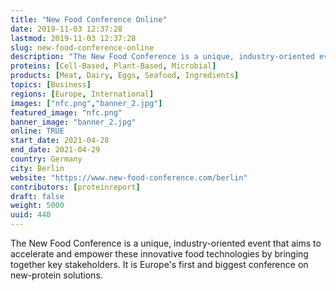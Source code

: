 ```yaml
---
title: "New Food Conference Online"
date: 2019-11-03 12:37:28
lastmod: 2019-11-03 12:37:28
slug: new-food-conference-online
description: "The New Food Conference is a unique, industry-oriented event that aims to accelerate and empower these innovative food technologies by bringing together key stakeholders. It is Europe’s first and biggest conference on new-protein solutions."
proteins: [Cell-Based, Plant-Based, Microbial]
products: [Meat, Dairy, Eggs, Seafood, Ingredients]
topics: [Business]
regions: [Europe, International]
images: ["nfc.png","banner_2.jpg"]
featured_image: "nfc.png"
banner_image: "banner_2.jpg"
online: TRUE
start_date: 2021-04-28
end_date: 2021-04-29
country: Germany
city: Berlin
website: "https://www.new-food-conference.com/berlin"
contributors: [proteinreport]
draft: false
weight: 5000
uuid: 440
---
```

The New Food Conference is a unique, industry-oriented event that aims
to accelerate and empower these innovative food technologies by bringing
together key stakeholders. It is Europe's first and biggest conference
on new-protein solutions.
